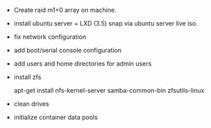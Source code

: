 * Create raid m1+0 array on machine.
* install ubuntu server + LXD (3.5) snap via ubuntu server live iso.
* fix network configuration
* add boot/serial console configuration
* add users and home directories for admin users
* install zfs 
	
	apt-get install nfs-kernel-server samba-common-bin zfsutils-linux
	
* clean drives
* initialize container data pools
